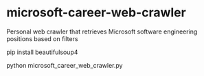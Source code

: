 # microsoft-career-web-crawler
Personal web crawler that retrieves Microsoft software engineering positions based on filters

pip install beautifulsoup4

python microsoft_career_web_crawler.py